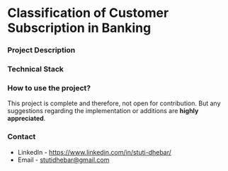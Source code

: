 # Classification of Customer Subscription in Banking

### Project Description


### Technical Stack


### How to use the project?

This project is complete and therefore, not open for contribution. But any suggestions regarding the implementation or additions are **highly appreciated**.

### Contact 

* LinkedIn - https://www.linkedin.com/in/stuti-dhebar/
* Email - stutidhebar@gmail.com

